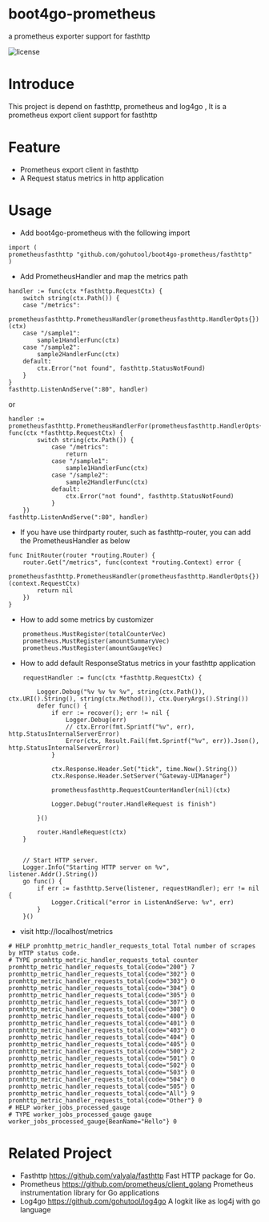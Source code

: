 # boot4go-prometheus
a prometheus exporter support for fasthttp


![license](https://img.shields.io/badge/license-Apache--2.0-green.svg)

# Introduce
This project is depend on fasthttp, prometheus and log4go , It is a prometheus export client support for fasthttp

# Feature
- Prometheus export client in fasthttp
- A Request status metrics in http application

# Usage
- Add boot4go-prometheus with the following import

```
import (
prometheusfasthttp "github.com/gohutool/boot4go-prometheus/fasthttp"
)
```

- Add PrometheusHandler and map the metrics path 

```
handler := func(ctx *fasthttp.RequestCtx) {
	switch string(ctx.Path()) {
	case "/metrics":
		prometheusfasthttp.PrometheusHandler(prometheusfasthttp.HandlerOpts{})(ctx)
	case "/sample1":
		sample1HandlerFunc(ctx)
	case "/sample2":
		sample2HandlerFunc(ctx)
	default:
		ctx.Error("not found", fasthttp.StatusNotFound)
	}
}
fasthttp.ListenAndServe(":80", handler)
```

or

```
handler := prometheusfasthttp.PrometheusHandlerFor(prometheusfasthttp.HandlerOpts{}, func(ctx *fasthttp.RequestCtx) {
		switch string(ctx.Path()) {
            case "/metrics":
                return
            case "/sample1":
                sample1HandlerFunc(ctx)
            case "/sample2":
                sample2HandlerFunc(ctx)
            default:
                ctx.Error("not found", fasthttp.StatusNotFound)
            }
	})
fasthttp.ListenAndServe(":80", handler)
```

- If you have use thirdparty router, such as fasthttp-router, you can add the PrometheusHandler as below

```
func InitRouter(router *routing.Router) {
	router.Get("/metrics", func(context *routing.Context) error {
		prometheusfasthttp.PrometheusHandler(prometheusfasthttp.HandlerOpts{})(context.RequestCtx)
		return nil
	})
}
```

- How to add some metrics by customizer

```
    prometheus.MustRegister(totalCounterVec)
	prometheus.MustRegister(amountSummaryVec)
	prometheus.MustRegister(amountGaugeVec)
```

- How to add default ResponseStatus metrics in your fasthttp application

```
	requestHandler := func(ctx *fasthttp.RequestCtx) {

		Logger.Debug("%v %v %v %v", string(ctx.Path()), ctx.URI().String(), string(ctx.Method()), ctx.QueryArgs().String())
		defer func() {
			if err := recover(); err != nil {
				Logger.Debug(err)
				// ctx.Error(fmt.Sprintf("%v", err), http.StatusInternalServerError)
				Error(ctx, Result.Fail(fmt.Sprintf("%v", err)).Json(), http.StatusInternalServerError)
			}

			ctx.Response.Header.Set("tick", time.Now().String())
			ctx.Response.Header.SetServer("Gateway-UIManager")

			prometheusfasthttp.RequestCounterHandler(nil)(ctx)

			Logger.Debug("router.HandleRequest is finish")

		}()

		router.HandleRequest(ctx)
	}
	
	
	// Start HTTP server.
	Logger.Info("Starting HTTP server on %v", listener.Addr().String())
	go func() {
		if err := fasthttp.Serve(listener, requestHandler); err != nil {
			Logger.Critical("error in ListenAndServe: %v", err)
		}
	}()
```

- visit http://localhost/metrics

```
# HELP promhttp_metric_handler_requests_total Total number of scrapes by HTTP status code.
# TYPE promhttp_metric_handler_requests_total counter
promhttp_metric_handler_requests_total{code="200"} 7
promhttp_metric_handler_requests_total{code="302"} 0
promhttp_metric_handler_requests_total{code="303"} 0
promhttp_metric_handler_requests_total{code="304"} 0
promhttp_metric_handler_requests_total{code="305"} 0
promhttp_metric_handler_requests_total{code="307"} 0
promhttp_metric_handler_requests_total{code="308"} 0
promhttp_metric_handler_requests_total{code="400"} 0
promhttp_metric_handler_requests_total{code="401"} 0
promhttp_metric_handler_requests_total{code="403"} 0
promhttp_metric_handler_requests_total{code="404"} 0
promhttp_metric_handler_requests_total{code="405"} 0
promhttp_metric_handler_requests_total{code="500"} 2
promhttp_metric_handler_requests_total{code="501"} 0
promhttp_metric_handler_requests_total{code="502"} 0
promhttp_metric_handler_requests_total{code="503"} 0
promhttp_metric_handler_requests_total{code="504"} 0
promhttp_metric_handler_requests_total{code="505"} 0
promhttp_metric_handler_requests_total{code="All"} 9
promhttp_metric_handler_requests_total{code="Other"} 0
# HELP worker_jobs_processed_gauge
# TYPE worker_jobs_processed_gauge gauge
worker_jobs_processed_gauge{BeanName="Hello"} 0
```

# Related Project

- Fasthttp  https://github.com/valyala/fasthttp  Fast HTTP package for Go.
- Prometheus https://github.com/prometheus/client_golang  Prometheus instrumentation library for Go applications
- Log4go https://github.com/gohutool/log4go A logkit like as log4j with go language
